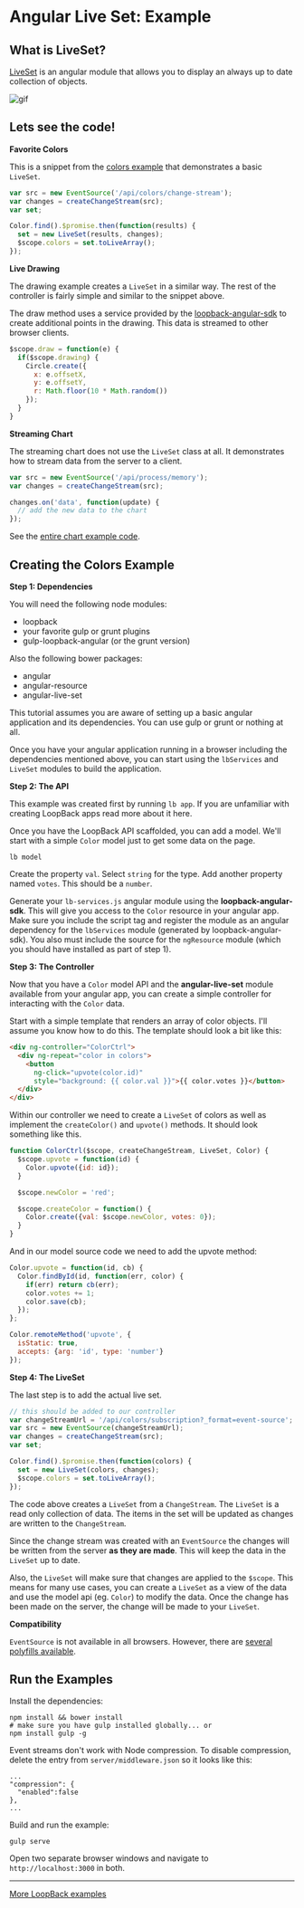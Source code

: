 # Angular Live Set: Example

## What is LiveSet?

[LiveSet](https://github.com/strongloop/angular-live-set) is an angular module that allows you to display an always up to date collection of objects.

![gif](https://cloud.githubusercontent.com/assets/462228/8607451/bf46c74c-2647-11e5-9a72-f458a304ecd1.gif)

## Lets see the code!

**Favorite Colors**

This is a snippet from the [colors example](https://github.com/strongloop/loopback-example-angular-live-set/blob/update-readme/client/modules/color/color-list.controller.js) that demonstrates a basic
`LiveSet`.

```js
var src = new EventSource('/api/colors/change-stream');
var changes = createChangeStream(src);
var set;

Color.find().$promise.then(function(results) {
  set = new LiveSet(results, changes);
  $scope.colors = set.toLiveArray();
});
```

**Live Drawing**

The drawing example creates a `LiveSet` in a similar way. The rest of the controller is fairly simple and similar to the snippet above.

The draw method uses a service provided by the [loopback-angular-sdk](http://loopback.io/doc/ja/lb3/AngularJS-JavaScript-SDK.html) to create additional points in the drawing. This data is streamed to other browser clients.

```js
$scope.draw = function(e) {
  if($scope.drawing) {
    Circle.create({
      x: e.offsetX,
      y: e.offsetY,
      r: Math.floor(10 * Math.random())
    });
  }
}
```

**Streaming Chart**

The streaming chart does not use the `LiveSet` class at all. It demonstrates how to stream data from the server to a client.

```js
var src = new EventSource('/api/process/memory');
var changes = createChangeStream(src);

changes.on('data', function(update) {
  // add the new data to the chart
});
```

See the [entire chart example code](https://github.com/strongloop/loopback-example-angular-live-set/blob/update-readme/client/modules/chart).

## Creating the Colors Example

**Step 1: Dependencies**

You will need the following node modules:

 - loopback
 - your favorite gulp or grunt plugins
 - gulp-loopback-angular (or the grunt version)

Also the following bower packages:

 - angular
 - angular-resource
 - angular-live-set

This tutorial assumes you are aware of setting up a basic angular application and
its dependencies. You can use gulp or grunt or nothing at all.

Once you have your angular application running in a browser including the dependencies
mentioned above, you can start using the `lbServices` and `LiveSet` modules to
build the application.

**Step 2: The API**

This example was created first by running `lb app`. If you are unfamiliar
with creating LoopBack apps read more about it here.

Once you have the LoopBack API scaffolded, you can add a model. We'll start with
a simple `Color` model just to get some data on the page.

```
lb model
```

Create the property `val`. Select `string` for the type. Add another property
named `votes`. This should be a `number`.

Generate your `lb-services.js` angular module using the **loopback-angular-sdk**.
This will give you access to the `Color` resource in your angular app. Make sure
you include the script tag and register the module as an angular dependency for
the `lbServices` module (generated by loopback-angular-sdk). You also must include
the source for the `ngResource` module (which you should have installed as part
of step 1).

**Step 3: The Controller**

Now that you have a `Color` model API and the **angular-live-set** module
available from your angular app, you can create a simple controller for interacting
with the `Color` data.

Start with a simple template that renders an array of color objects. I'll assume
you know how to do this. The template should look a bit like this:

```html
<div ng-controller="ColorCtrl">
  <div ng-repeat="color in colors">
    <button
      ng-click="upvote(color.id)"
      style="background: {{ color.val }}">{{ color.votes }}</button>
  </div>
</div>
```

Within our controller we need to create a `LiveSet` of colors as well as
implement the `createColor()` and `upvote()` methods. It should look something
like this.

```js
function ColorCtrl($scope, createChangeStream, LiveSet, Color) {
  $scope.upvote = function(id) {
    Color.upvote({id: id});
  }

  $scope.newColor = 'red';

  $scope.createColor = function() {
    Color.create({val: $scope.newColor, votes: 0});
  }
}
```

And in our model source code we need to add the upvote method:

```js
Color.upvote = function(id, cb) {
  Color.findById(id, function(err, color) {
    if(err) return cb(err);
    color.votes += 1;
    color.save(cb);
  });
};

Color.remoteMethod('upvote', {
  isStatic: true,
  accepts: {arg: 'id', type: 'number'}
});
```

**Step 4: The LiveSet**

The last step is to add the actual live set.

```js
// this should be added to our controller
var changeStreamUrl = '/api/colors/subscription?_format=event-source';
var src = new EventSource(changeStreamUrl);
var changes = createChangeStream(src);
var set;

Color.find().$promise.then(function(colors) {
  set = new LiveSet(colors, changes);
  $scope.colors = set.toLiveArray();
});
```

The code above creates a `LiveSet` from a `ChangeStream`. The `LiveSet` is a
read only collection of data. The items in the set will be updated as changes
are written to the `ChangeStream`.

Since the change stream was created with an `EventSource` the changes will be
written from the server **as they are made**. This will keep the data in the
`LiveSet` up to date.

Also, the `LiveSet` will make sure that changes are applied to the `$scope`.
This means for many use cases, you can create a `LiveSet` as a view of the data
and use the model api (eg. `Color`) to modify the data. Once the change has been
made on the server, the change will be made to your `LiveSet`.

**Compatibility**

`EventSource` is not available in all browsers. However, there are [several
polyfills available](http://bower.io/search/?q=eventsource).

## Run the Examples

Install the dependencies:

```
npm install && bower install
# make sure you have gulp installed globally... or
npm install gulp -g
```

Event streams don't work with Node compression. To disable compression, delete the entry from `server/middleware.json` so it looks like this:
```
...
"compression": {
  "enabled":false
},
...
```

Build and run the example:

```
gulp serve
```

Open two separate browser windows and navigate to `http://localhost:3000` in both.

---

[More LoopBack examples](https://loopback.io/doc/ja/lb3/Tutorials-and-examples.html)
